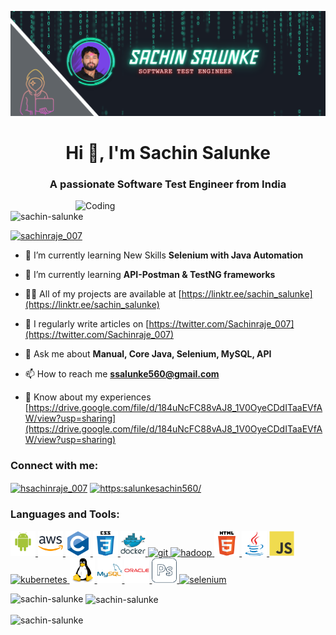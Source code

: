 ![logo](https://github.com/Sachin-Salunke/Sachin-Salunke/blob/main/Sachin07.jpg)
<h1 align="center">Hi 👋, I'm Sachin Salunke</h1>
<h3 align="center">A passionate Software Test Engineer from India</h3>

<img align="right" alt="Coding" width="400" src="https://user-images.githubusercontent.com/55389276/140866485-8fb1c876-9a8f-4d6a-98dc-08c4981eaf70.gif">

<p align="left"> <img src="https://komarev.com/ghpvc/?username=sachin-salunke&label=Profile%20views&color=0e75b6&style=flat" alt="sachin-salunke" /> </p>

<p align="left"> <a href="https://twitter.com/sachinraje_007" target="blank"><img src="https://img.shields.io/twitter/follow/sachinraje_007?logo=twitter&style=for-the-badge" alt="sachinraje_007" /></a> </p>

- 🔭 I’m currently learning New Skills **Selenium with Java Automation**

- 🌱 I’m currently learning **API-Postman & TestNG frameworks**

- 👨‍💻 All of my projects are available at [https://linktr.ee/sachin_salunke](https://linktr.ee/sachin_salunke)

- 📝 I regularly write articles on [https://twitter.com/Sachinraje_007](https://twitter.com/Sachinraje_007)

- 💬 Ask me about **Manual, Core Java, Selenium, MySQL, API**

- 📫 How to reach me **ssalunke560@gmail.com**

- 📄 Know about my experiences [https://drive.google.com/file/d/184uNcFC88vAJ8_1V0OyeCDdITaaEVfAW/view?usp=sharing](https://drive.google.com/file/d/184uNcFC88vAJ8_1V0OyeCDdITaaEVfAW/view?usp=sharing)

<h3 align="left">Connect with me:</h3>
<p align="left">
<a href="https://twitter.com/hsachinraje_007" target="blank"><img align="center" src="https://raw.githubusercontent.com/rahuldkjain/github-profile-readme-generator/master/src/images/icons/Social/twitter.svg" alt="hsachinraje_007" height="30" width="40" /></a>
<a href="https://linkedin.com/in/https:salunkesachin560/" target="blank"><img align="center" src="https://raw.githubusercontent.com/rahuldkjain/github-profile-readme-generator/master/src/images/icons/Social/linked-in-alt.svg" alt="https:salunkesachin560/" height="30" width="40" /></a>
</p>

<h3 align="left">Languages and Tools:</h3>
<p align="left"> <a href="https://developer.android.com" target="_blank" rel="noreferrer"> <img src="https://raw.githubusercontent.com/devicons/devicon/master/icons/android/android-original-wordmark.svg" alt="android" width="40" height="40"/> </a> <a href="https://aws.amazon.com" target="_blank" rel="noreferrer"> <img src="https://raw.githubusercontent.com/devicons/devicon/master/icons/amazonwebservices/amazonwebservices-original-wordmark.svg" alt="aws" width="40" height="40"/> </a> <a href="https://www.cprogramming.com/" target="_blank" rel="noreferrer"> <img src="https://raw.githubusercontent.com/devicons/devicon/master/icons/c/c-original.svg" alt="c" width="40" height="40"/> </a> <a href="https://www.w3schools.com/css/" target="_blank" rel="noreferrer"> <img src="https://raw.githubusercontent.com/devicons/devicon/master/icons/css3/css3-original-wordmark.svg" alt="css3" width="40" height="40"/> </a> <a href="https://www.docker.com/" target="_blank" rel="noreferrer"> <img src="https://raw.githubusercontent.com/devicons/devicon/master/icons/docker/docker-original-wordmark.svg" alt="docker" width="40" height="40"/> </a> <a href="https://git-scm.com/" target="_blank" rel="noreferrer"> <img src="https://www.vectorlogo.zone/logos/git-scm/git-scm-icon.svg" alt="git" width="40" height="40"/> </a> <a href="https://hadoop.apache.org/" target="_blank" rel="noreferrer"> <img src="https://www.vectorlogo.zone/logos/apache_hadoop/apache_hadoop-icon.svg" alt="hadoop" width="40" height="40"/> </a> <a href="https://www.w3.org/html/" target="_blank" rel="noreferrer"> <img src="https://raw.githubusercontent.com/devicons/devicon/master/icons/html5/html5-original-wordmark.svg" alt="html5" width="40" height="40"/> </a> <a href="https://www.java.com" target="_blank" rel="noreferrer"> <img src="https://raw.githubusercontent.com/devicons/devicon/master/icons/java/java-original.svg" alt="java" width="40" height="40"/> </a> <a href="https://developer.mozilla.org/en-US/docs/Web/JavaScript" target="_blank" rel="noreferrer"> <img src="https://raw.githubusercontent.com/devicons/devicon/master/icons/javascript/javascript-original.svg" alt="javascript" width="40" height="40"/> </a> <a href="https://kubernetes.io" target="_blank" rel="noreferrer"> <img src="https://www.vectorlogo.zone/logos/kubernetes/kubernetes-icon.svg" alt="kubernetes" width="40" height="40"/> </a> <a href="https://www.linux.org/" target="_blank" rel="noreferrer"> <img src="https://raw.githubusercontent.com/devicons/devicon/master/icons/linux/linux-original.svg" alt="linux" width="40" height="40"/> </a> <a href="https://www.mysql.com/" target="_blank" rel="noreferrer"> <img src="https://raw.githubusercontent.com/devicons/devicon/master/icons/mysql/mysql-original-wordmark.svg" alt="mysql" width="40" height="40"/> </a> <a href="https://www.oracle.com/" target="_blank" rel="noreferrer"> <img src="https://raw.githubusercontent.com/devicons/devicon/master/icons/oracle/oracle-original.svg" alt="oracle" width="40" height="40"/> </a> <a href="https://www.photoshop.com/en" target="_blank" rel="noreferrer"> <img src="https://raw.githubusercontent.com/devicons/devicon/master/icons/photoshop/photoshop-line.svg" alt="photoshop" width="40" height="40"/> </a> <a href="https://www.selenium.dev" target="_blank" rel="noreferrer"> <img src="https://raw.githubusercontent.com/detain/svg-logos/780f25886640cef088af994181646db2f6b1a3f8/svg/selenium-logo.svg" alt="selenium" width="40" height="40"/> </a> </p>

<p><img align="left" src="https://github-readme-stats.vercel.app/api/top-langs?username=sachin-salunke&show_icons=true&locale=en&layout=compact" alt="sachin-salunke" /></p>

<p>&nbsp;<img align="center" src="https://github-readme-stats.vercel.app/api?username=sachin-salunke&show_icons=true&locale=en" alt="sachin-salunke" /></p>

<p><img align="center" src="https://github-readme-streak-stats.herokuapp.com/?user=sachin-salunke&" alt="sachin-salunke" /></p>

